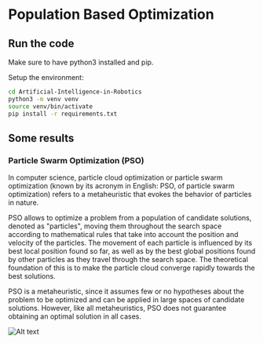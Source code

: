 # Population Based Optimization

## Run the code

Make sure to have python3 installed and pip.

Setup the environment:
```bash
cd Artificial-Intelligence-in-Robotics
python3 -m venv venv
source venv/bin/activate
pip install -r requirements.txt
```

## Some results

### Particle Swarm Optimization (PSO)

In computer science, particle cloud optimization or particle swarm optimization (known by its acronym in English: PSO, of particle swarm optimization) refers to a metaheuristic that evokes the behavior of particles in nature.

PSO allows to optimize a problem from a population of candidate solutions, denoted as "particles", moving them throughout the search space according to mathematical rules that take into account the position and velocity of the particles. The movement of each particle is influenced by its best local position found so far, as well as by the best global positions found by other particles as they travel through the search space. The theoretical foundation of this is to make the particle cloud converge rapidly towards the best solutions.

PSO is a metaheuristic, since it assumes few or no hypotheses about the problem to be optimized and can be applied in large spaces of candidate solutions. However, like all metaheuristics, PSO does not guarantee obtaining an optimal solution in all cases.

![Alt text](https://upload.wikimedia.org/wikipedia/commons/e/ec/ParticleSwarmArrowsAnimation.gif)
